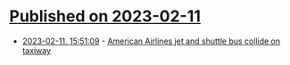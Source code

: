# [Published on 2023-02-11](index.md)

* [2023-02-11, 15:51:09](https://news.ycombinator.com/item?id=34753369) - [American Airlines jet and shuttle bus collide on taxiway](https://abc7.com/lax-passenger-bus-plane-hits-taxiway/12799150/)
